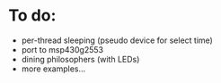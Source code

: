 To do:
======
- per-thread sleeping (pseudo device for select time)
- port to msp430g2553
- dining philosophers (with LEDs)
- more examples...
